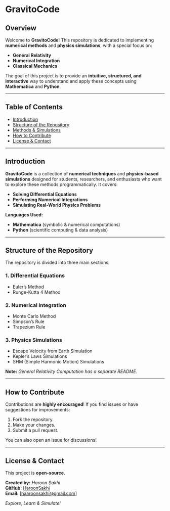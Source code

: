 # GravitoCode

## Overview
Welcome to **GravitoCode**! This repository is dedicated to implementing **numerical methods** and **physics simulations**, with a special focus on:
- **General Relativity**
- **Numerical Integration**
- **Classical Mechanics**

The goal of this project is to provide an **intuitive, structured, and interactive** way to understand and apply these concepts using **Mathematica** and **Python**.

---

## Table of Contents
- [Introduction](#introduction)  
- [Structure of the Repository](#structure-of-the-repository)  
- [Methods & Simulations](#methods--simulations)  
- [How to Contribute](#how-to-contribute)  
- [License & Contact](#license--contact)  

---

## Introduction
**GravitoCode** is a collection of **numerical techniques** and **physics-based simulations** designed for students, researchers, and enthusiasts who want to explore these methods programmatically. It covers:
- **Solving Differential Equations**
- **Performing Numerical Integrations**
- **Simulating Real-World Physics Problems**

**Languages Used:**  
- **Mathematica** (symbolic & numerical computations)
- **Python** (scientific computing & data analysis)

---

## Structure of the Repository
The repository is divided into three main sections:

### 1. Differential Equations
- Euler’s Method  
- Runge-Kutta 4 Method  

### 2. Numerical Integration
- Monte Carlo Method  
- Simpson’s Rule  
- Trapezium Rule  

### 3. Physics Simulations
- Escape Velocity from Earth Simulation  
- Kepler’s Laws Simulations  
- SHM (Simple Harmonic Motion) Simulations  

**Note:** *General Relativity Computation has a separate README.*

---

## How to Contribute
Contributions are **highly encouraged**! If you find issues or have suggestions for improvements:
1. Fork the repository.  
2. Make your changes.  
3. Submit a pull request.  

You can also open an issue for discussions!

---

## License & Contact
This project is **open-source**.

**Created by:** *Haroon Sakhi*  
**GitHub:** [HaroonSakhi](https://github.com/HaroonSakhi)  
**Email:** [haaroonsakhi@gmail.com]  

*Explore, Learn & Simulate!*


